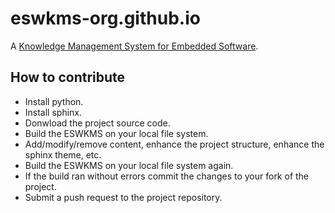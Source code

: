 # eswkms-org.github.io

A [Knowledge Management System for Embedded Software](http://eswkms-orggithubio.readthedocs.org/en/latest/).

## How to contribute

- Install python.
- Install sphinx.
- Donwload the project source code.
- Build the ESWKMS on your local file system.
- Add/modify/remove content, enhance the project structure, enhance the sphinx theme, etc.
- Build the ESWKMS on your local file system again.
- If the build ran without errors commit the changes to your fork of the project.
- Submit a push request to the project repository.
